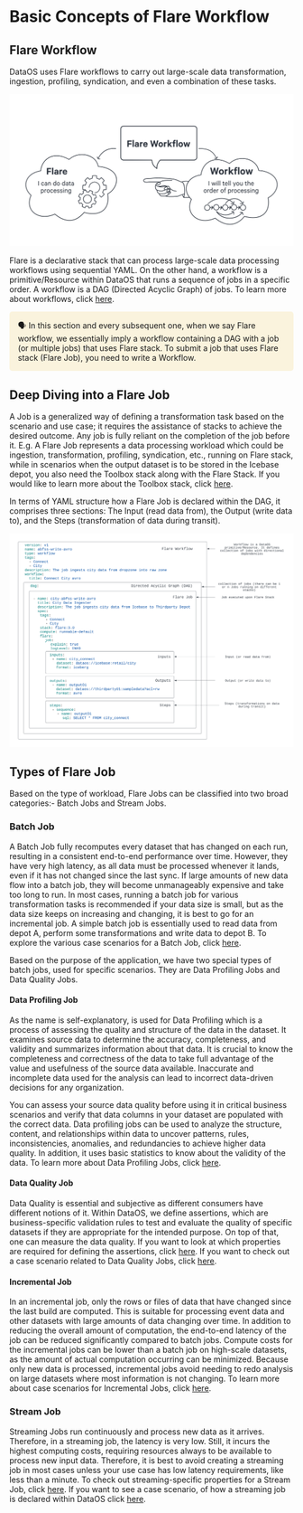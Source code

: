 # Basic Concepts of Flare Workflow

## Flare Workflow

DataOS uses Flare workflows to carry out large-scale data transformation, ingestion, profiling, syndication, and even a combination of these tasks.

![diagram 03.jpg](./basic_concepts_of_flare_workflow/diagram_03.jpg)

Flare is a declarative stack that can process large-scale data processing workflows using sequential YAML. On the other hand, a workflow is a primitive/Resource within DataOS that runs a sequence of jobs in a specific order. A workflow is a DAG (Directed Acyclic Graph) of jobs. To learn more about workflows, click [here](../../workflow.md). 

<aside style="background-color:#FAF3DD; padding:15px; border-radius:5px;">
🗣️ In this section and every subsequent one, when we say Flare workflow, we essentially imply a workflow containing a DAG with a job (or multiple jobs) that uses Flare stack. To submit a job that uses Flare stack (Flare Job), you need to write a Workflow.

</aside>

## Deep Diving into a Flare Job

A Job is a generalized way of defining a transformation task based on the scenario and use case; it requires the assistance of stacks to achieve the desired outcome. Any job is fully reliant on the completion of the job before it. E.g. A Flare Job represents a data processing workload which could be ingestion, transformation, profiling, syndication, etc., running on Flare stack, while in scenarios when the output dataset is to be stored in the Icebase depot, you also need the Toolbox stack along with the Flare Stack. If you would like to learn more about the Toolbox stack, click [here](../data_toolbox.md).

In terms of YAML structure how a Flare Job is declared within the DAG, it comprises three sections: The Input (read data from), the Output (write data to), and the Steps (transformation of data during transit). 

![Build.svg](./basic_concepts_of_flare_workflow/build.svg)

## Types of Flare Job

Based on the type of workload, Flare Jobs can be classified into two broad categories:- Batch Jobs and Stream Jobs.

### **Batch Job**

A Batch Job fully recomputes every dataset that has changed on each run, resulting in a consistent end-to-end performance over time. However, they have very high latency, as all data must be processed whenever it lands, even if it has not changed since the last sync. If large amounts of new data flow into a batch job, they will become unmanageably expensive and take too long to run. In most cases, running a batch job for various transformation tasks is recommended if your data size is small, but as the data size keeps on increasing and changing, it is best to go for an incremental job. A simple batch job is essentially used to read data from depot A, perform some transformations and write data to depot B. To explore the various case scenarios for a Batch Job, click [here](./case_scenario/batch_jobs.md).

Based on the purpose of the application, we have two special types of batch jobs, used for specific scenarios. They are Data Profiling Jobs and Data Quality Jobs.

#### **Data Profiling Job**

As the name is self-explanatory, is used for Data Profiling which is a process of assessing the quality and structure of the data in the dataset. It examines source data to determine the accuracy, completeness, and validity and summarizes information about that data. It is crucial to know the completeness and correctness of the data to take full advantage of the value and usefulness of the source data available. Inaccurate and incomplete data used for the analysis can lead to incorrect data-driven decisions for any organization.

You can assess your source data quality before using it in critical business scenarios and verify that data columns in your dataset are populated with the correct data. Data profiling jobs can be used to analyze the structure, content, and relationships within data to uncover patterns, rules, inconsistencies, anomalies, and redundancies to achieve higher data quality. In addition, it uses basic statistics to know about the validity of the data. To learn more about Data Profiling Jobs, click [here](./case_scenario/data_profiling_jobs.md).

#### **Data Quality Job**

Data Quality is essential and subjective as different consumers have different notions of it. Within DataOS, we define assertions, which are business-specific validation rules to test and evaluate the quality of specific datasets if they are appropriate for the intended purpose. On top of that, one can measure the data quality. If you want to look at which properties are required for defining the assertions, click [here](./building_blocks_of_flare_workflow/assertions.md). If you want to check out a case scenario related to Data Quality Jobs, click [here](./case_scenario/data_quality_jobs.md).

#### **Incremental Job**

In an incremental job, only the rows or files of data that have changed since the last build are computed. This is suitable for processing event data and other datasets with large amounts of data changing over time. In addition to reducing the overall amount of computation, the end-to-end latency of the job can be reduced significantly compared to batch jobs. Compute costs for the incremental jobs can be lower than a batch job on high-scale datasets, as the amount of actual computation occurring can be minimized. Because only new data is processed, incremental jobs avoid needing to redo analysis on large datasets where most information is not changing. To learn more about case scenarios for Incremental Jobs, click [here](./case_scenario/incremental_jobs.md).

### **Stream Job**

Streaming Jobs run continuously and process new data as it arrives. Therefore, in a streaming job, the latency is very low. Still, it incurs the highest computing costs, requiring resources always to be available to process new input data. Therefore, it is best to avoid creating a streaming job in most cases unless your use case has low latency requirements, like less than a minute. To check out streaming-specific properties for a Stream Job, click [here](./building_blocks_of_flare_workflow/streaming.md). If you want to see a case scenario, of how a streaming job is declared within DataOS click [here](./case_scenario/stream_jobs.md).

